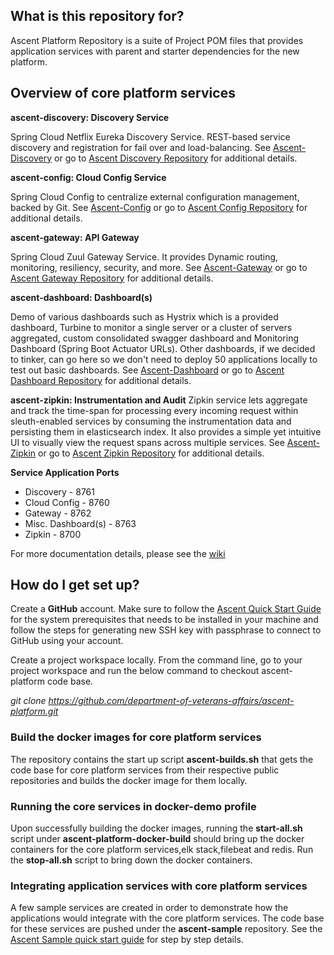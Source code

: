 ## What is this repository for? ##

Ascent Platform Repository is a suite of Project POM files that provides application services with parent and starter dependencies for the new platform. 

## Overview of core platform services ##
**ascent-discovery: Discovery Service**

Spring Cloud Netflix Eureka Discovery Service. REST-based service discovery and registration for fail over and load-balancing.
See [Ascent-Discovery](https://github.com/department-of-veterans-affairs/ascent-platform/wiki/Ascent-Discovery) or go to [Ascent Discovery Repository](https://github.com/department-of-veterans-affairs/ascent-discovery) for additional details.


**ascent-config: Cloud Config Service**

Spring Cloud Config to centralize external configuration management, backed by Git. See [Ascent-Config](https://github.com/department-of-veterans-affairs/ascent-platform/wiki/Ascent-Config) or go to [Ascent Config Repository](https://github.com/department-of-veterans-affairs/ascent-config) for additional details.


**ascent-gateway: API Gateway**

Spring Cloud Zuul Gateway Service. It provides Dynamic routing, monitoring, resiliency, security, and more. See [Ascent-Gateway](https://github.com/department-of-veterans-affairs/ascent-platform/wiki/Ascent-Gateway) or go to [Ascent Gateway Repository](https://github.com/department-of-veterans-affairs/ascent-gateway) for additional details.


**ascent-dashboard: Dashboard(s)**

Demo of various dashboards such as Hystrix which is a provided dashboard, Turbine to monitor a single server or a cluster of servers aggregated, custom consolidated swagger dashboard and Monitoring Dashboard (Spring Boot Actuator URLs).  Other dashboards, if we decided to tinker, can go here so we don't need to deploy 50 applications locally to test out basic dashboards. See [Ascent-Dashboard](https://github.com/department-of-veterans-affairs/ascent-platform/wiki/Ascent-Dashboard) or go to [Ascent Dashboard Repository](https://github.com/department-of-veterans-affairs/ascent-dashboard) for additional details.


**ascent-zipkin: Instrumentation and Audit**
Zipkin service lets aggregate and track the time-span for processing every incoming request within sleuth-enabled services by consuming the instrumentation data and persisting them in elasticsearch index. It also provides a simple yet intuitive UI to visually view the request spans across multiple services. See [Ascent-Zipkin](https://github.com/department-of-veterans-affairs/ascent-platform/wiki/Ascent-Instrumentation-Sleuth-and-Zipkin) or go to [Ascent Zipkin Repository](https://github.com/department-of-veterans-affairs/ascent-zipkin) for additional details.

**Service Application Ports**
* Discovery - 8761
* Cloud Config - 8760
* Gateway - 8762
* Misc. Dashboard(s) - 8763
* Zipkin - 8700

For more documentation details, please see the [wiki](https://github.com/department-of-veterans-affairs/ascent-platform/wiki)

## How do I get set up? ##

Create a **GitHub** account. Make sure to follow the [Ascent Quick Start Guide](https://github.com/department-of-veterans-affairs/ascent-platform/wiki/Ascent-Quick-Start-Guide) for the system prerequisites that needs to be installed in your machine  and follow the steps  for generating new SSH key with passphrase to connect to GitHub using your account. 

Create a project workspace locally. From the command line, go to your project workspace and run the below command to checkout ascent-platform code base. 

*git clone https://github.com/department-of-veterans-affairs/ascent-platform.git*

<h3>Build the docker images for core platform services</h3>

The repository contains the start up script **ascent-builds.sh** that gets the code base for core platform services from their respective public repositories and builds the docker image for them locally.

<h3>Running the core services in docker-demo profile</h3>

Upon successfully building the docker images, running the **start-all.sh** script under **ascent-platform-docker-build** should bring up the docker containers for the core platform services,elk stack,filebeat and redis. Run the **stop-all.sh** script to bring down the docker containers.

<h3>Integrating application services with core platform services</h3>

A few sample services are created in order to demonstrate how the applications would integrate with the core platform services. The code base for these services are pushed under the **ascent-sample** repository.
See the [Ascent Sample quick start guide](https://github.com/department-of-veterans-affairs/ascent-sample/wiki/Ascent-Sample-Quick-Start-Guide) for step by step details.

